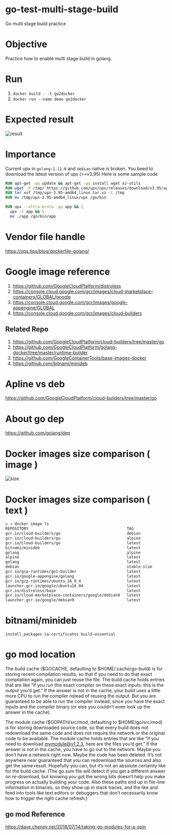 # go-test-multi-stage-build
Go multi stage build practice 

# Objective
Practice how to enable multi stage build in golang.

# Run
1. `docker build . -t go2docker`
1. `docker run --name demo go2docker`

# Expected result
![result](https://i.imgur.com/VURu2Zs.png)

# Importance
Current upx in `golang:1.11.0` and `debian` native is broken. You beed to download the latest version of upx (>=v3.95)
Here is some sample code
```dockerfile
RUN apt-get -qq update && apt-get -qq install wget xz-utils
RUN wget -P /tmp/ https://github.com/upx/upx/releases/download/v3.95/upx-3.95-amd64_linux.tar.xz
RUN tar xvf /tmp/upx-3.95-amd64_linux.tar.xz -C /tmp
RUN mv /tmp/upx-3.95-amd64_linux/upx /go/bin

RUN upx --ultra-brute -qq app && \
  upx -t app && \
  mv ./app /go/bin/app

```

# Vendor file handle
https://ops.tips/blog/dockerfile-golang/

# Google image reference
1. https://github.com/GoogleCloudPlatform/distroless
1. https://console.cloud.google.com/gcr/images/cloud-marketplace-containers/GLOBAL/google
1. https://console.cloud.google.com/gcr/images/google-appengine/GLOBAL
1. https://console.cloud.google.com/gcr/images/cloud-builders

## Related Repo
1. https://github.com/GoogleCloudPlatform/cloud-builders/tree/master/go
1. https://github.com/GoogleCloudPlatform/golang-docker/tree/master/runtime-builder
1. https://github.com/GoogleContainerTools/base-images-docker
1. https://github.com/bitnami/minideb

# Apline vs deb
https://github.com/GoogleCloudPlatform/cloud-builders/tree/master/go

# About go dep
https://github.com/golang/dep

# Docker images size comparison ( image )
![size](https://i.imgur.com/Q6qXegJ.png)

# Docker images size comparison ( text )
```bash
○ → docker image ls
REPOSITORY                                           TAG                 IMAGE ID            CREATED             SIZE
gcr.io/cloud-builders/go                             debian              b20bb9fbb50d        4 hours ago         796MB
gcr.io/cloud-builders/go                             alpine              db491b449a7f        4 hours ago         539MB
gcr.io/cloud-builders/go                             latest              db491b449a7f        4 hours ago         539MB
bitnami/minideb                                      latest              7ed9c6be650e        16 hours ago        53.7MB
golang                                               alpine              233ed4ed14bf        9 days ago          310MB
alpine                                               latest              196d12cf6ab1        9 days ago          4.41MB
golang                                               latest              fb7a47d8605b        2 weeks ago         776MB
debian                                               stable-slim         414b5dbe710f        2 weeks ago         55.3MB
gcr.io/gcp-runtimes/go1-builder                      latest              4364ab6018d2        3 weeks ago         490MB
gcr.io/google-appengine/golang                       latest              56521497699d        5 months ago        418MB
gcr.io/gcp-runtimes/ubuntu_16_0_4                    latest              37b1fb5420cd        48 years ago        138MB
launcher.gcr.io/google/ubuntu16_04                   latest              37b1fb5420cd        48 years ago        138MB
gcr.io/distroless/base                               latest              1358ac6604c5        48 years ago        16.6MB
gcr.io/cloud-marketplace-containers/google/debian9   latest              db73c6a8f103        48 years ago        103MB
launcher.gcr.io/google/debian9                       latest              db73c6a8f103        48 years ago        103MB
```

# bitnami/minideb
```
install_packages ca-certificates build-essential
```

# go mod location
The build cache ($GOCACHE, defaulting to $HOME/.cache/go-build) is for storing recent compilation results, so that if you need to do that exact compilation again, you can just reuse the file. The build cache holds entries that are like “if you run this exact compiler on these exact inputs. this is the output you’d get.” If the answer is not in the cache, your build uses a little more CPU to run the compiler nstead of reusing the output. But you are guaranteed to be able to run the compiler instead, since you have the exact inputs and the compiler binary (or else you couldn’t even look up the answer in the cache).

The module cache ($GOPATH/src/mod, defaulting to $HOME/go/src/mod) is for storing downloaded source code, so that every build does not redownload the same code and does not require the network or the original code to be available. The module cache holds entries that are like “if you need to download mymodule@v1.2.3, here are the files you’d get.” If the answer is not in the cache, you have to go out to the network. Maybe you don’t have a network right now. Maybe the code has been deleted. It’s not anywhere near guaranteed that you can redownload the sources and also get the same result. Hopefully you can, but it’s not an absolute certainty like for the build cache. (The go.sum file will detect if you get a different answer on re-download, but knowing you got the wrong bits doesn’t help you make progress on actually building your code. Also these paths end up in file-line information in binaries, so they show up in stack traces, and the like and feed into tools like text editors or debuggers that don’t necessarily know how to trigger the right cache refresh.)

## go mod Reference 
https://dave.cheney.net/2018/07/14/taking-go-modules-for-a-spin
